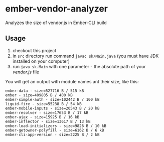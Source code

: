 # ember-vendor-analyzer
Analyzes the size of vendor.js in Ember-CLI build

## Usage

1. checkout this project
2. in `src` directory run command `javac sk/Main.java` (you must have JDK installed on your computer)
3. run `java sk.Main` with one parameter - the absolute path of your *vendor.js* file

You will get an output with module names ant their size, like this:

```
ember-data - size=527716 B / 515 kB
ember - size=409805 B / 400 kB
ember-simple-auth - size=102442 B / 100 kB
liquid-fire - size=55238 B / 54 kB
ember-mobile-inputs - size=20543 B / 20 kB
ember-resolver - size=17653 B / 17 kB
ember-ajax - size=15925 B / 16 kB
ember-inflector - size=13617 B / 13 kB
ember-load-initializers - size=9826 B / 10 kB
ember-getowner-polyfill - size=6162 B / 6 kB
ember-cli-app-version - size=2225 B / 2 kB
```
